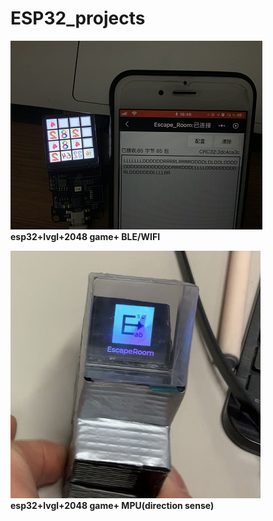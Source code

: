 # ESP32_projects
![esp32+lvgl+2048 game](https://github.com/wjb321/esp32-/blob/main/img/game_test.png)    
**esp32+lvgl+2048 game+ BLE/WIFI**  



![MPU](https://github.com/wjb321/esp32-/blob/main/img/mpu.png)
**esp32+lvgl+2048 game+ MPU(direction sense)**  
